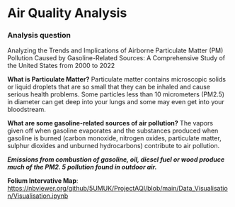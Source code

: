 # Air Quality Analysis

### Analysis question
Analyzing the Trends and Implications of Airborne Particulate Matter (PM) Pollution Caused by Gasoline-Related Sources: A Comprehensive Study of the United States from 2000 to 2022

**What is Particulate Matter?**
Particulate matter contains microscopic solids or liquid droplets that are so small that they can be inhaled and cause serious health problems. Some particles less than 10 micrometers (PM2.5) in diameter can get deep into your lungs and some may even get into your bloodstream.

**What are some gasoline-related sources of air pollution?**
The vapors given off when gasoline evaporates and the substances produced when gasoline is burned (carbon monoxide, nitrogen oxides, particulate matter, sulphur dioxides and unburned hydrocarbons) contribute to air pollution. 

***Emissions from combustion of gasoline, oil, diesel fuel or wood produce much of the PM2. 5 pollution found in outdoor air.***

**Folium Intervative Map**: https://nbviewer.org/github/5UMUK/ProjectAQI/blob/main/Data_Visualisation/Visualisation.ipynb

